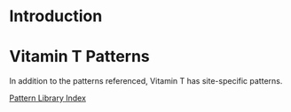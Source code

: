 # Introduction

<h1>Vitamin T Patterns</h1>

In addition to the patterns referenced, Vitamin T has site-specific patterns.

<p><a class="button" href="/pattern-library">Pattern Library Index</a></p>
